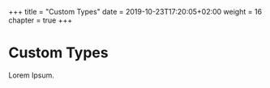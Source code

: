 +++
title = "Custom Types"
date = 2019-10-23T17:20:05+02:00
weight = 16
chapter = true
+++

# Custom Types

Lorem Ipsum.